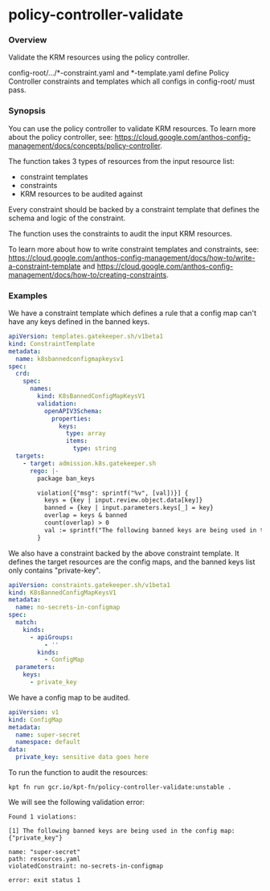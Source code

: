 # policy-controller-validate

### Overview

<!--mdtogo:Short-->

Validate the KRM resources using the policy controller.

<!--mdtogo-->


config-root/.../*-constraint.yaml and *-template.yaml define Policy Controller constraints and templates which all configs in config-root/ must pass.

### Synopsis

<!--mdtogo:Long-->
You can use the policy controller to validate KRM resources. To learn more about
the policy controller, see: https://cloud.google.com/anthos-config-management/docs/concepts/policy-controller.

The function takes 3 types of resources from the input resource list:

- constraint templates
- constraints
- KRM resources to be audited against

Every constraint should be backed by a constraint template that defines the
schema and logic of the constraint.

The function uses the constraints to audit the input KRM resources.

To learn more about how to write constraint templates and constraints, see:
https://cloud.google.com/anthos-config-management/docs/how-to/write-a-constraint-template
and
https://cloud.google.com/anthos-config-management/docs/how-to/creating-constraints.
<!--mdtogo-->

### Examples

<!--mdtogo:Examples-->
We have a constraint template which defines a rule that a config map can't have
any keys defined in the banned keys.

```yaml
apiVersion: templates.gatekeeper.sh/v1beta1
kind: ConstraintTemplate
metadata:
  name: k8sbannedconfigmapkeysv1
spec:
  crd:
    spec:
      names:
        kind: K8sBannedConfigMapKeysV1
        validation:
          openAPIV3Schema:
            properties:
              keys:
                type: array
                items:
                  type: string
  targets:
    - target: admission.k8s.gatekeeper.sh
      rego: |-
        package ban_keys

        violation[{"msg": sprintf("%v", [val])}] {
          keys = {key | input.review.object.data[key]}
          banned = {key | input.parameters.keys[_] = key}
          overlap = keys & banned
          count(overlap) > 0
          val := sprintf("The following banned keys are being used in the config map: %v", [overlap])
        }
```

We also have a constraint backed by the above constraint template. It defines
the target resources are the config maps, and the banned keys list only contains
"private-key".

```yaml
apiVersion: constraints.gatekeeper.sh/v1beta1
kind: K8sBannedConfigMapKeysV1
metadata:
  name: no-secrets-in-configmap
spec:
  match:
    kinds:
      - apiGroups:
          - ''
        kinds:
          - ConfigMap
  parameters:
    keys:
      - private_key
```

We have a config map to be audited.

```yaml
apiVersion: v1
kind: ConfigMap
metadata:
  name: super-secret
  namespace: default
data:
  private_key: sensitive data goes here
```

To run the function to audit the resources:

```shell
kpt fn run gcr.io/kpt-fn/policy-controller-validate:unstable .
```

We will see the following validation error:
```
Found 1 violations:

[1] The following banned keys are being used in the config map: {"private_key"}

name: "super-secret"
path: resources.yaml
violatedConstraint: no-secrets-in-configmap

error: exit status 1
```

<!--mdtogo-->
